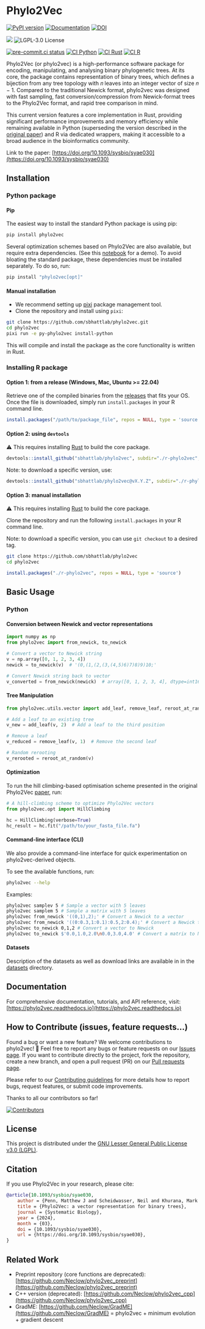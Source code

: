# Phylo2Vec

[![PyPI version](https://badge.fury.io/py/phylo2vec.svg)](https://pypi.org/project/phylo2vec/)
[![Documentation](https://img.shields.io/badge/docs-latest-blue.svg)](https://phylo2vec.readthedocs.io)
[![DOI](https://zenodo.org/badge/710195598.svg)](https://zenodo.org/badge/latestdoi/710195598)

<span><img src="https://img.shields.io/badge/SSEC-Project-purple?logo=data:image/png;base64,iVBORw0KGgoAAAANSUhEUgAAAA0AAAAOCAQAAABedl5ZAAAACXBIWXMAAAHKAAABygHMtnUxAAAAGXRFWHRTb2Z0d2FyZQB3d3cuaW5rc2NhcGUub3Jnm+48GgAAAMNJREFUGBltwcEqwwEcAOAfc1F2sNsOTqSlNUopSv5jW1YzHHYY/6YtLa1Jy4mbl3Bz8QIeyKM4fMaUxr4vZnEpjWnmLMSYCysxTcddhF25+EvJia5hhCudULAePyRalvUteXIfBgYxJufRuaKuprKsbDjVUrUj40FNQ11PTzEmrCmrevPhRcVQai8m1PRVvOPZgX2JttWYsGhD3atbHWcyUqX4oqDtJkJiJHUYv+R1JbaNHJmP/+Q1HLu2GbNoSm3Ft0+Y1YMdPSTSwQAAAABJRU5ErkJggg==&style=plastic" /><span>
![LGPL-3.0 License](https://badgen.net/badge/license/LGPL-3.0)

<!-- [![Documentation Status](https://readthedocs.org/projects/phylo2vec/badge/?version=latest)](https://phylo2vec.readthedocs.io/en/latest/?badge=latest) -->

[![pre-commit.ci status](https://results.pre-commit.ci/badge/github/sbhattlab/phylo2vec/main.svg)](https://results.pre-commit.ci/latest/github/sbhattlab/phylo2vec/main)
[![CI Python](https://github.com/sbhattlab/phylo2vec/actions/workflows/ci-python.yml/badge.svg)](https://github.com/sbhattlab/phylo2vec/actions/workflows/ci-python.yml)
[![CI Rust](https://github.com/sbhattlab/phylo2vec/actions/workflows/ci-rust.yaml/badge.svg)](https://github.com/sbhattlab/phylo2vec/actions/workflows/ci-rust.yaml)
[![CI R](https://github.com/sbhattlab/phylo2vec/actions/workflows/ci-R.yml/badge.svg)](https://github.com/sbhattlab/phylo2vec/actions/workflows/ci-R.yml)

Phylo2Vec (or phylo2vec) is a high-performance software package for encoding,
manipulating, and analysing binary phylogenetic trees. At its core, the package
contains representation of binary trees, which defines a bijection from any tree
topology with 𝑛 leaves into an integer vector of size 𝑛 − 1. Compared to the
traditional Newick format, phylo2vec was designed with fast sampling, fast
conversion/compression from Newick-format trees to the Phylo2Vec format, and
rapid tree comparison in mind.

This current version features a core implementation in Rust, providing
significant performance improvements and memory efficiency while remaining
available in Python (superseding the version described in the
[original paper](https://doi.org/10.1093/sysbio/syae030)) and R via dedicated
wrappers, making it accessible to a broad audience in the bioinformatics
community.

Link to the paper:
[https://doi.org/10.1093/sysbio/syae030](https://doi.org/10.1093/sysbio/syae030)

## Installation

### Python package

#### Pip

The easiest way to install the standard Python package is using pip:

```bash
pip install phylo2vec
```

Several optimization schemes based on Phylo2Vec are also available, but require
extra dependencies. (See this
[notebook](https://phylo2vec.readthedocs.io/en/latest/demo_opt.html) for a
demo). To avoid bloating the standard package, these dependencies must be
installed separately. To do so, run:

```bash
pip install "phylo2vec[opt]"
```

#### Manual installation

- We recommend setting up [pixi](https://pixi.sh/dev/) package management tool.
- Clone the repository and install using `pixi`:

```bash
git clone https://github.com/sbhattlab/phylo2vec.git
cd phylo2vec
pixi run -e py-phylo2vec install-python
```

This will compile and install the package as the core functionality is written
in Rust.

### Installing R package

#### Option 1: from a release (Windows, Mac, Ubuntu >= 22.04)

Retrieve one of the compiled binaries from the
[releases](https://github.com/sbhattlab/phylo2vec/releases) that fits your OS.
Once the file is downloaded, simply run `install.packages` in your R command
line.

```R
install.packages("/path/to/package_file", repos = NULL, type = 'source')
```

#### Option 2: using `devtools`

⚠️ This requires installing [Rust](https://www.rust-lang.org/tools/install) to
build the core package.

```R
devtools::install_github("sbhattlab/phylo2vec", subdir="./r-phylo2vec", build = FALSE)
```

Note: to download a specific version, use:

```R
devtools::install_github("sbhattlab/phylo2vec@vX.Y.Z", subdir="./r-phylo2vec", build = FALSE)
```

#### Option 3: manual installation

⚠️ This requires installing [Rust](https://www.rust-lang.org/tools/install) to
build the core package.

Clone the repository and run the following `install.packages` in your R command
line.

Note: to download a specific version, you can use `git checkout` to a desired
tag.

```bash
git clone https://github.com/sbhattlab/phylo2vec
cd phylo2vec
```

```R
install.packages("./r-phylo2vec", repos = NULL, type = 'source')
```

## Basic Usage

### Python

#### Conversion between Newick and vector representations

```python
import numpy as np
from phylo2vec import from_newick, to_newick

# Convert a vector to Newick string
v = np.array([0, 1, 2, 3, 4])
newick = to_newick(v)  # '(0,(1,(2,(3,(4,5)6)7)8)9)10;'

# Convert Newick string back to vector
v_converted = from_newick(newick)  # array([0, 1, 2, 3, 4], dtype=int16)
```

#### Tree Manipulation

```python
from phylo2vec.utils.vector import add_leaf, remove_leaf, reroot_at_random

# Add a leaf to an existing tree
v_new = add_leaf(v, 2)  # Add a leaf to the third position

# Remove a leaf
v_reduced = remove_leaf(v, 1)  # Remove the second leaf

# Random rerooting
v_rerooted = reroot_at_random(v)
```

#### Optimization

To run the hill climbing-based optimisation scheme presented in the original
Phylo2Vec [paper](https://doi.org/10.1093/sysbio/syae030), run:

```python
# A hill-climbing scheme to optimize Phylo2Vec vectors
from phylo2vec.opt import HillClimbing

hc = HillClimbing(verbose=True)
hc_result = hc.fit("/path/to/your_fasta_file.fa")
```

#### Command-line interface (CLI)

We also provide a command-line interface for quick experimentation on
phylo2vec-derived objects.

To see the available functions, run:

```bash
phylo2vec --help
```

Examples:

```bash
phylo2vec samplev 5 # Sample a vector with 5 leaves
phylo2vec samplem 5 # Sample a matrix with 5 leaves
phylo2vec from_newick '((0,1),2);' # Convert a Newick to a vector
phylo2vec from_newick '((0:0.3,1:0.1):0.5,2:0.4);' # Convert a Newick to a matrix
phylo2vec to_newick 0,1,2 # Convert a vector to Newick
phylo2vec to_newick $'0.0,1.0,2.0\n0.0,3.0,4.0' # Convert a matrix to Newick
```

#### Datasets

Description of the datasets as well as download links are available in
in the [datasets](https://github.com/sbhattlab/phylo2vec/tree/main/py-phylo2vec/phylo2vec/datasets/descr) directory.

## Documentation

For comprehensive documentation, tutorials, and API reference, visit:
[https://phylo2vec.readthedocs.io](https://phylo2vec.readthedocs.io)

## How to Contribute (issues, feature requests...)

Found a bug or want a new feature? We welcome contributions to phylo2vec! 🤗
Feel free to report any bugs or feature requests on our
[Issues page](https://github.com/sbhattlab/phylo2vec/issues). If you want to
contribute directly to the project, fork the repository, create a new branch,
and open a pull request (PR) on our
[Pull requests page](https://github.com/sbhattlab/phylo2vec/pulls).

Please refer to our
[Contributing guidelines](https://github.com/sbhattlab/phylo2vec/blob/main/CONTRIBUTING.md)
for more details how to report bugs, request features, or submit code
improvements.

Thanks to all our contributors so far!

[![Contributors](https://contrib.rocks/image?repo=sbhattlab/phylo2vec)](https://github.com/sbhattlab/phylo2vec/graphs/contributors)

## License

This project is distributed under the
[GNU Lesser General Public License v3.0 (LGPL)](https://github.com/sbhattlab/phylo2vec/blob/main/LICENSE).

## Citation

If you use Phylo2Vec in your research, please cite:

```bibtex
@article{10.1093/sysbio/syae030,
    author = {Penn, Matthew J and Scheidwasser, Neil and Khurana, Mark P and Duchêne, David A and Donnelly, Christl A and Bhatt, Samir},
    title = {Phylo2Vec: a vector representation for binary trees},
    journal = {Systematic Biology},
    year = {2024},
    month = {03},
    doi = {10.1093/sysbio/syae030},
    url = {https://doi.org/10.1093/sysbio/syae030},
}
```

## Related Work

- Preprint repository (core functions are deprecated):
  [https://github.com/Neclow/phylo2vec_preprint](https://github.com/Neclow/phylo2vec_preprint)
- C++ version (deprecated):
  [https://github.com/Neclow/phylo2vec_cpp](https://github.com/Neclow/phylo2vec_cpp)
- GradME: [https://github.com/Neclow/GradME](https://github.com/Neclow/GradME) =
  phylo2vec + minimum evolution + gradient descent
